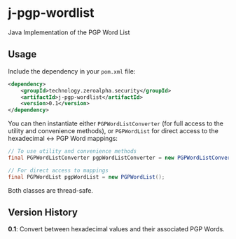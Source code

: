 # j-pgp-wordlist

Java Implementation of the PGP Word List

## Usage

Include the dependency in your `pom.xml` file:

```xml
<dependency>
    <groupId>technology.zeroalpha.security</groupId>
    <artifactId>j-pgp-wordlist</artifactId>
    <version>0.1</version>
</dependency>
```

You can then instantiate either `PGPWordListConverter` (for full access to the utility and convenience methods), or `PGPWordList` for direct access to the hexadecimal <-> PGP Word mappings:

```java
// To use utility and convenience methods
final PGPWordListConverter pgpWordListConverter = new PGPWordListConverter();

// For direct access to mappings
final PGPWordList pgpWordList = new PGPWordList();
```

Both classes are thread-safe.

## Version History

**0.1**: Convert between hexadecimal values and their associated PGP Words.

